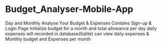 # Budget_Analyser-Mobile-App
Day and Monthly Analyse Your Budget &amp; Expenses
Contains Sign-up & Login Page
Initialize budget for a month and total allowance per day
daily expenses will recorded in database(Sqlite)
can view daily expenses & Monthly budget and Expenses per month
